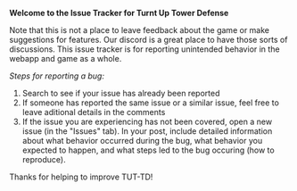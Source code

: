 **Welcome to the Issue Tracker for Turnt Up Tower Defense**

Note that this is not a place to leave feedback about the game or make suggestions for features. Our discord is a great place to have those sorts of discussions. 
This issue tracker is for reporting unintended behavior in the webapp and game as a whole.

*Steps for reporting a bug:*

1. Search to see if your issue has already been reported
2. If someone has reported the same issue or a similar issue, feel free to leave aditional details in the comments
3. If the issue you are experiencing has not been covered, open a new issue (in the "Issues" tab).  In your post, include detailed information about what behavior occurred during the bug, what behavior you expected to happen, and what steps led to the bug occuring (how to reproduce).

Thanks for helping to improve TUT-TD!
